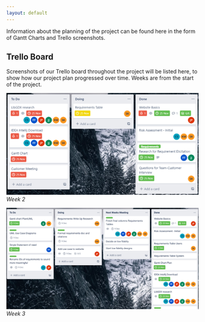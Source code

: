 ```yaml
---
layout: default
---
```

Information about the planning of the project can be found here in the form of Gantt Charts and Trello screenshots.

## Trello Board
Screenshots of our Trello board throughout the project will be listed here, to show how our project plan progressed over time.
Weeks are from the start of the project.

![Week 2](/media/trello_0.png)
*Week 2*

![Week 3](/media/trello_1.png)
*Week 3*
